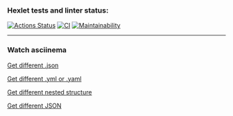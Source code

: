 ### Hexlet tests and linter status:
[![Actions Status](https://github.com/ryayar/frontend-project-46/actions/workflows/hexlet-check.yml/badge.svg)](https://github.com/ryayar/frontend-project-46/actions)
[![CI](https://github.com/ryayar/frontend-project-46/actions/workflows/node.yml/badge.svg)](https://github.com/ryayar/frontend-project-46/actions)
[![Maintainability](https://api.codeclimate.com/v1/badges/14a639b785fbc55a6cd4/maintainability)](https://codeclimate.com/github/ryayar/frontend-project-46/maintainability)

---

### Watch asciinema

[Get different .json](https://asciinema.org/connect/ee04cde9-55a5-4d1d-b84a-926502916415)

[Get different .yml or .yaml](https://asciinema.org/a/6DBfUkUVVDos8HxHOlsvtCnx5)

[Get different nested structure](https://asciinema.org/a/feEeJyMlaUhqoB5qAaNkWBHRf)

[Get different JSON](https://asciinema.org/a/feEeJyMlaUhqoB5qAaNkWBHRf)
